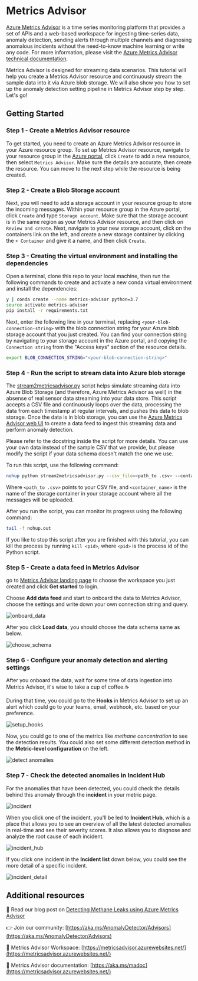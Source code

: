 # Metrics Advisor
[Azure Metrics Advisor](https://azure.microsoft.com/en-us/services/metrics-advisor/#overview) is a time series monitoring platform that provides a set of APIs and a web-based workspace for ingesting time-series data, anomaly detection, sending alerts through multiple channels and diagnosing anomalous incidents without the need-to-know machine learning or write any code. For more information, please visit the [Azure Metrics Advisor technical documentation](https://docs.microsoft.com/en-us/azure/applied-ai-services/metrics-advisor/).

Metrics Advisor is designed for streaming data scenarios. This tutorial will help you create a Metrics Advisor resource and continuously stream the sample data into it via Azure blob storage. We will also show you how to set up the anomaly detection setting pipeline in Metrics Advisor step by step. Let's go! 

## Getting Started

### Step 1 - Create a Metrics Advisor resource
To get started, you need to create an Azure Metrics Advisor resource in your Azure resource group. To set up Metrics Advisor resource, navigate to your resource group in the [Azure portal](https://ms.portal.azure.com/), click `Create` to add a new resource, then select `Metrics Advisor`. Make sure the details are accurate, then create the resource. You can move to the next step while the resource is being created.

### Step 2 - Create a Blob Storage account

Next, you will need to add a storage account in your resource group to store the incoming messages. Within your resource group in the Azure portal, click `Create` and type `Storage account`. Make sure that the storage account is in the same region as your Metrics Advisor resource, and then click on `Review and create`. Next, navigate to your new storage account, click on the containers link on the left, and create a new storage container by clicking the `+ Container` and give it a name, and then click `Create`.

### Step 3 - Creating the virtual environment and installing the dependencies

Open a terminal, clone this repo to your local machine, then run the following commands to create and activate a new conda virtual environment and install the dependencies:
```bash
y | conda create --name metrics-advisor python=3.7
source activate metrics-advisor
pip install -r requirements.txt
```
Next, enter the following line in your terminal, replacing `<your-blob-connection-string>` with the blob connection string for your Azure blob storage account that you just created. You can find your connection string by navigating to your storage account in the Azure portal, and copying the `Connection string` from the "Access keys" section of the resource details.
```bash
export BLOB_CONNECTION_STRING="<your-blob-connection-string>"
```

### Step 4 - Run the script to stream data into Azure blob storage

The [stream2metricsadvisor.py](stream2metricsadvisor.py) script helps simulate streaming data into Azure Blob Storage (and therefore, Azure Metrics Advisor as well) in the absense of real sensor data streaming into your data store. This script accepts a CSV file and continuously loops over the data, processing the data from each timestamp at regular intervals, and pushes this data to blob storage. Once the data is in blob storage, you can use the [Azure Metrics Advisor web UI](https://metricsadvisor.azurewebsites.net) to create a data feed to ingest this streaming data and perform anomaly detection.

Please refer to the docstring inside the script for more details. You can use your own data instead of the sample CSV that we provide, but please modify the script if your data schema doesn't match the one we use.

To run this script, use the following command:
```bash
nohup python stream2metricsadvisor.py --csv_file=<path_to .csv> --container_name=<container_name> --minute_resample=5 > nohup.out 2>&1 &
```
Where `<path_to .csv>` points to your CSV file, and `<container_name>` is the name of the storage container in your storage account where all the messages will be uploaded.

After you run the script, you can monitor its progress using the following command:
```bash
tail -f nohup.out
```
If you like to stop this script after you are finished with this tutorial, you can kill the process by running `kill <pid>`, where `<pid>` is the process id of the Python script. 

### Step 5 - Create a data feed in Metrics Advisor

 go to [Metrics Advisor landing page](https://metricsadvisor.azurewebsites.net) to choose the workspace you just created and click **Get started** to login. 

Choose **Add data feed** and start to onboard the data to Metrics Advisor, choose the settings and write down your own connection string and query.

![onboard_data](/media/methane_create_datafeed.png)

After you click **Load data**, you should choose the data schema same as below.

![choose_schema](/media/data_onboarding_configuration.png)

### Step 6 - Configure your anomaly detection and alerting settings

After you onboard the data, wait for some time of data ingestion into Metrics Advisor, it's wise to take a cup of coffee.☕

During that time, you could go to the **Hooks** in Metrics Advisor to set up an alert which could go to your teams, email, webhook, etc. based on your preference.

![setup_hooks](/media/methane_hook_setup.png)

Now, you could go to one of the metrics like *methane concentration* to see the detection results. You could also set some different detection method in the **Metric-level configuration** on the left.

![detect anomalies](/media/methane-anomaly-detection.png)

### Step 7 - Check the detected anomalies in Incident Hub

For the anomalies that have been detected, you could check the details behind this anomaly through the **incident** in your metric page.

![incident](/media/methane_incident.png)

When you click one of the incident, you'll be led to **Incident Hub**, which is a place that allows you to see an overview of all the latest detected anomalies in real-time and see their severity scores. It also allows you to diagnose and analyze the root cause of each incident.

![incident_hub](/media/methane_incident_hub.png)

If you click one incident in the **Incident list** down below, you could see the more detail of a specific incident.

![incident_detail](/media/methane_incident_details.png)



## Additional resources

📰 Read our blog post on [Detecting Methane Leaks using Azure Metrics Advisor](https://techcommunity.microsoft.com/t5/ai-cognitive-services-blog/detecting-methane-leaks-using-azure-metrics-advisor/ba-p/3254005)

👉 Join our community: [https://aka.ms/AnomalyDetector/Advisors](https://aka.ms/AnomalyDetector/Advisors)

🔗 Metrics Advisor Workspace: [https://metricsadvisor.azurewebsites.net/](https://metricsadvisor.azurewebsites.net/)

📑 Metrics Advisor documentation: [https://aka.ms/madoc](https://metricsadvisor.azurewebsites.net/)
